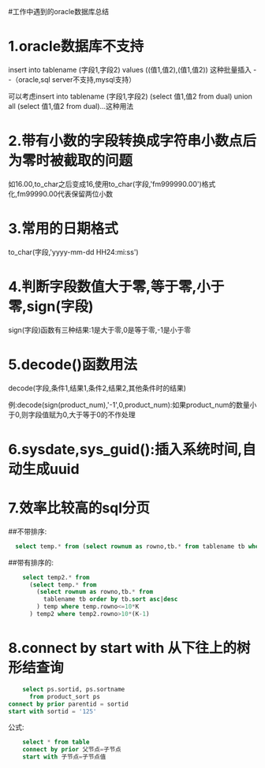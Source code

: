 #工作中遇到的oracle数据库总结
# 1.oracle数据库不支持

  insert into tablename (字段1,字段2) values ((值1,值2),(值1,值2)) 这种批量插入    --（oracle,sql server不支持,mysql支持）
  
  可以考虑insert into tablename (字段1,字段2) (select 值1,值2 from dual) union all (select 值1,值2 from dual)...这种用法
  
# 2.带有小数的字段转换成字符串小数点后为零时被截取的问题
  如16.00,to_char之后变成16,使用to_char(字段,'fm999990.00')格式化,fm99990.00代表保留两位小数
# 3.常用的日期格式
  to_char(字段,'yyyy-mm-dd HH24:mi:ss')
# 4.判断字段数值大于零,等于零,小于零,sign(字段)
  sign(字段)函数有三种结果:1是大于零,0是等于零,-1是小于零
# 5.decode()函数用法
  decode(字段,条件1,结果1,条件2,结果2,其他条件时的结果)
  
  例:decode(sign(product_num),'-1',0,product_num):如果product_num的数量小于0,则字段值赋为0,大于等于0的不作处理
# 6.sysdate,sys_guid():插入系统时间,自动生成uuid
# 7.效率比较高的sql分页
 
##不带排序:

```sql
  select temp.* from (select rownum as rowno,tb.* from tablename tb where rowno<=10*K) temp where temp.rowno>10*(K-1)
```
##带有排序的:
```sql
    select temp2.* from 
      (select temp.* from 
        (select rownum as rowno,tb.* from 
          tablename tb order by tb.sort asc|desc
        ) temp where temp.rowno<=10*K
      ) temp2 where temp2.rowno>10*(K-1)
```
# 8.connect by start with 从下往上的树形结查询
```sql
    select ps.sortid, ps.sortname
      from product_sort ps
connect by prior parentid = sortid
start with sortid = '125'
```
  公式:

```sql
    select * from table
    connect by prior 父节点=子节点
    start with 子节点=子节点值
```
